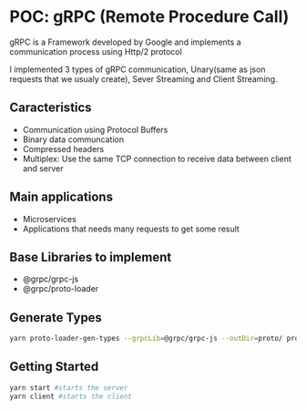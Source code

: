 <h1>POC: gRPC (Remote Procedure Call)</h1>
<p>gRPC is a Framework developed by Google and implements a communication process using Http/2 protocol</p>
<p>I implemented 3 types of gRPC communication, Unary(same as json requests that we usualy create), Sever Streaming and Client Streaming.</p>

<h2>Caracteristics</h2>
<ul>
  <li>Communication using Protocol Buffers</li>
  <li>Binary data communcation</li>
  <li>Compressed headers</li>
  <li>Multiplex: Use the same TCP connection to receive data between client and server</li>
</ul>

<h2>Main applications</h2>
<ul>
  <li>Microservices</li>
  <li>Applications that needs many requests to get some result</li>
</ul>


<h2>Base Libraries to implement</h2>
<ul>
  <li>@grpc/grpc-js</li>
  <li>@grpc/proto-loader</li>
</ul>


<h2>Generate Types</h2>

```bash
yarn proto-loader-gen-types --grpcLib=@grpc/grpc-js --outDir=proto/ proto/*.proto
```

<h2>Getting Started</h2>

```bash
yarn start #starts the server
yarn client #starts the client
```
